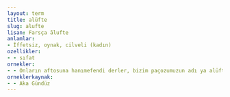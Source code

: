 ```yaml
---
layout: term
title: alüfte
slug: alufte
lisan: Farsça ālufte
anlamlar:
- İffetsiz, oynak, cilveli (kadın)
ozellikler:
- - sıfat
ornekler:
- - Onların aftosuna hanımefendi derler, bizim paçozumuzun adı ya alüftedir ya şıllık.
orneklerkaynak:
- - Aka Gündüz
---
```

